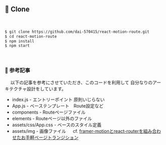 ## 🚀 Clone
　
```bash
$ git clone https://github.com/dai-570415/react-motion-route.git
$ cd react-motion-route
$ npm install
$ npm start
```
　
　
### 🚀 参考記事
　
以下の記事を参考にさせていただき、このコードを利用して
自分なりのアーキテクチャ設計をしています。
　
- index.js - エントリーポイント 原則いじらない
- App.js - ベーステンプレート　Route設定など
- components - Routeページファイル
- elements - Routeページ以外のファイル
- assets/css/App.css - ベースのスタイル定義
- assets/img - 画像ファイル
　
cf. [framer-motionとreact-routerを組み合わせたお手軽ページトランジション](https://mottox2.com/posts/440)
